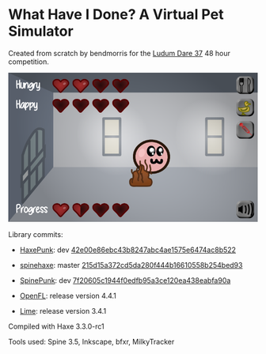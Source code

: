 What Have I Done? A Virtual Pet Simulator
=========================================

Created from scratch by bendmorris for the [Ludum Dare 37](http://ludumdare.com/compo/ludum-dare-37/?action=preview&uid=36156)
48 hour competition.

![screenshot](https://github.com/bendmorris/ld37/raw/master/screenshot.png)


Library commits:

- [HaxePunk](https://github.com/HaxePunk/HaxePunk): dev [42e00e86ebc43b8247abc4ae1575e6474ac8b522](https://github.com/HaxePunk/HaxePunk/commit/42e00e86ebc43b8247abc4ae1575e6474ac8b522)

- [spinehaxe](https://github.com/bendmorris/spinehaxe): master [215d15a372cd5da280f444b16610558b254bed93](https://github.com/bendmorris/spinehaxe/commit/215d15a372cd5da280f444b16610558b254bed93)

- [SpinePunk](https://github.com/HaxePunk/SpinePunk): dev [7f20605c1944f0edfb95a3ce120ea438eabfa90a](https://github.com/HaxePunk/SpinePunk/commit/7f20605c1944f0edfb95a3ce120ea438eabfa90a)

- [OpenFL](https://github.com/openfl/openfl): release version 4.4.1

- [Lime](https://github.com/openfl/lime): release version 3.4.1

Compiled with Haxe 3.3.0-rc1

Tools used: Spine 3.5, Inkscape, bfxr, MilkyTracker
